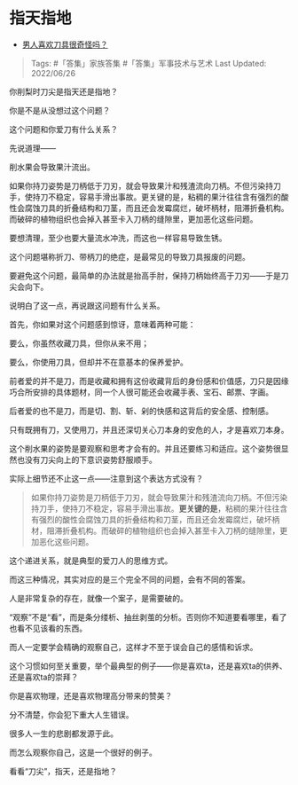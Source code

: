# 指天指地

- [男人喜欢刀具很奇怪吗？](https://www.zhihu.com/question/524186615/answer/2545538789)

>Tags: #「答集」家族答集  #「答集」军事技术与艺术 
>Last Updated: 2022/06/26

你削梨时刀尖是指天还是指地？

  

  

  

  

  

  

  

  

  

  

  

  

  

你是不是从没想过这个问题？

  

  

  

  

  

  

  

  

  

  

  

  

  

  

  

  

这个问题和你爱刀有什么关系？

  

  

  

  

  

  

  

  

  

  

  

  

  

  

先说道理——

削水果会导致果汁流出。

如果你持刀姿势是刀柄低于刀刃，就会导致果汁和残渣流向刀柄。不但污染持刀手，使持刀不稳定，容易手滑出事故。更关键的是，粘稠的果汁往往含有强烈的酸性会腐蚀刀具的折叠结构和刀茎，而且还会发霉腐烂，破坏柄材，阻滞折叠机构。而破碎的植物组织也会掉入甚至卡入刀柄的缝隙里，更加恶化这些问题。

要想清理，至少也要大量流水冲洗，而这也一样容易导致生锈。

这个问题堪称折刀、带柄刀的绝症，是最常见的导致刀具报废的问题。

要避免这个问题，最简单的办法就是抬高手肘，保持刀柄始终高于刀刃——于是刀尖会向下。

  

说明白了这一点，再说跟这问题有什么关系。

首先，你如果对这个问题感到惊讶，意味着两种可能：

要么，你虽然收藏刀具，但你从来不用；

要么，你使用刀具，但却并不在意基本的保养爱护。

前者爱的并不是刀，而是收藏和拥有这份收藏背后的身份感和价值感，刀只是因缘巧合所安排的具体题材，同一个人很可能还会收藏手表、宝石、邮票、字画。

后者爱的也不是刀，而是切、割、斩、剁的快感和这背后的安全感、控制感。

只有既拥有刀，又使用刀，并且还深切关心刀本身的安危的人，才是喜欢刀本身。

这个削水果的姿势是要观察和思考才会有的。并且还要练习和适应。这个姿势很显然也没有刀尖向上的下意识姿势舒服顺手。

实际上细节还不止这一点——注意到这个表达方式没有？

> 如果你持刀姿势是刀柄低于刀刃，就会导致果汁和残渣流向刀柄。不但污染持刀手，使持刀不稳定，容易手滑出事故。**更关键的是**，粘稠的果汁往往含有强烈的酸性会腐蚀刀具的折叠结构和刀茎，而且还会发霉腐烂，破坏柄材，阻滞折叠机构。而破碎的植物组织也会掉入甚至卡入刀柄的缝隙里，更加恶化这些问题。

这个递进关系，就是典型的爱刀人的思维方式。

  

而这三种情况，其实对应的是三个完全不同的问题，会有不同的答案。

  

人是非常复杂的存在，就像一个案子，是需要破的。

“观察”不是“看”，而是条分缕析、抽丝剥茧的分析。否则你不知道要看哪里，看了也看不见该看的东西。

  

而人一定要学会精确的观察自己，这样才不至于误会自己的感情和诉求。

这个习惯如何至关重要，举个最典型的例子——你是喜欢ta，还是喜欢ta的供养、还是喜欢ta的崇拜？

你是喜欢物理，还是喜欢物理高分带来的赞美？

分不清楚，你会犯下重大人生错误。

很多人一生的悲剧都发源于此。

  

而怎么观察你自己，这是一个很好的例子。

  

看看“刀尖”，指天，还是指地？